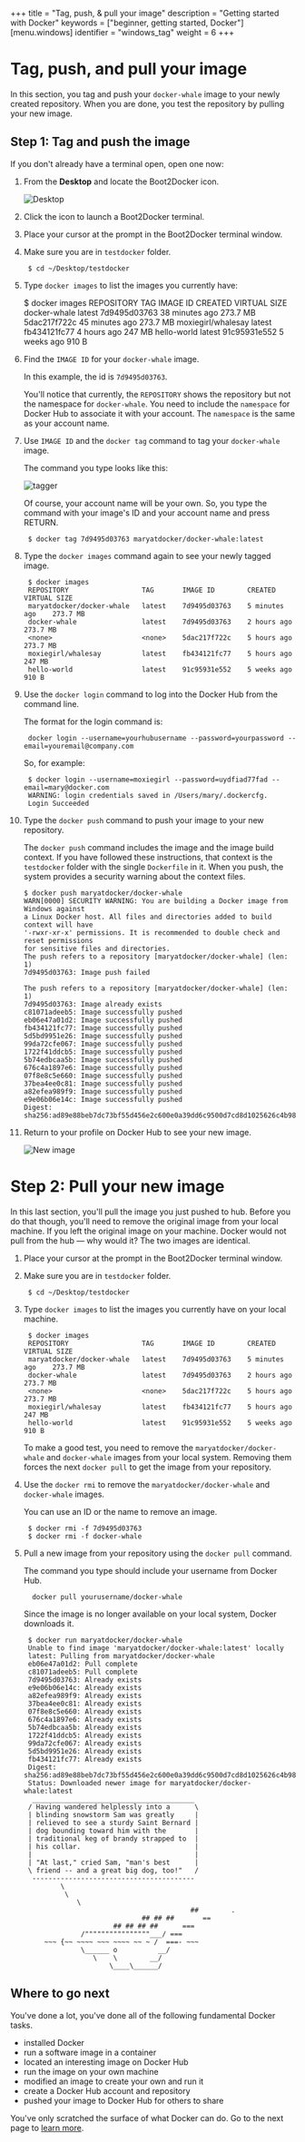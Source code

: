 +++
title = "Tag, push, & pull your image"
description = "Getting started with Docker"
keywords = ["beginner, getting started, Docker"]
[menu.windows]
identifier = "windows_tag"
weight = 6
+++

# Tag, push, and pull your image

In this section, you tag and push your `docker-whale` image to your newly
created repository. When you are done, you test the repository by pulling your
new image.

## Step 1: Tag and push the image

If you don't already have a terminal open, open one now:

1. From the **Desktop** and locate the Boot2Docker icon.

    ![Desktop](/windows/images/icon-set.png)
      
2. Click the icon to launch a Boot2Docker terminal.

3. Place your cursor at the prompt in the Boot2Docker terminal window.

4. Make sure you are in `testdocker` folder.

        $ cd ~/Desktop/testdocker

5. Type `docker images` to list the images you currently have:

      $ docker images
      REPOSITORY           TAG          IMAGE ID            CREATED             VIRTUAL SIZE
      docker-whale         latest       7d9495d03763        38 minutes ago      273.7 MB
      <none>               <none>       5dac217f722c        45 minutes ago      273.7 MB
      moxiegirl/whalesay   latest       fb434121fc77        4 hours ago         247 MB
      hello-world          latest       91c95931e552        5 weeks ago         910 B
		
6. Find the `IMAGE ID` for your `docker-whale` image. 

	In this example, the id is `7d9495d03763`.

	You'll notice that currently, the `REPOSITORY` shows the repository but not
	the namespace for `docker-whale`. You need to include the `namespace` for
	Docker Hub to associate it with your account.  The `namespace` is the same as
	your account name.

7. Use `IMAGE ID` and the `docker tag` command to tag your `docker-whale` image.

    The command you type looks like this:
    
     ![tagger](/img/tagger.png)
    
    Of course, your account name will be your own. So, you type the command with
    your image's ID and your account name and press RETURN.

		$ docker tag 7d9495d03763 maryatdocker/docker-whale:latest
	
8. Type the `docker images` command again to see your newly tagged image.

        $ docker images
        REPOSITORY                  TAG       IMAGE ID        CREATED          VIRTUAL SIZE
        maryatdocker/docker-whale   latest    7d9495d03763    5 minutes ago    273.7 MB
        docker-whale                latest    7d9495d03763    2 hours ago      273.7 MB
        <none>                      <none>    5dac217f722c    5 hours ago      273.7 MB
        moxiegirl/whalesay          latest    fb434121fc77    5 hours ago      247 MB
        hello-world                 latest    91c95931e552    5 weeks ago      910 B

9. Use the `docker login` command to log into the Docker Hub from the command line.

    The format for the login command is:
    
        docker login --username=yourhubusername --password=yourpassword --email=youremail@company.com

    So, for example:
    
        $ docker login --username=moxiegirl --password=uydfiad77fad --email=mary@docker.com
        WARNING: login credentials saved in /Users/mary/.dockercfg.
        Login Succeeded

10. Type the `docker push` command to push your image to your new repository.

	The `docker push` command includes the image and the image build context. If
	you have followed these instructions, that context is the `testdocker` folder
	with the single `Dockerfile` in it. When you push, the system provides a
	security warning about the context files.

        $ docker push maryatdocker/docker-whale
        WARN[0000] SECURITY WARNING: You are building a Docker image from Windows against 
        a Linux Docker host. All files and directories added to build context will have
        '-rwxr-xr-x' permissions. It is recommended to double check and reset permissions 
        for sensitive files and directories.
        The push refers to a repository [maryatdocker/docker-whale] (len: 1)
        7d9495d03763: Image push failed 
      
        The push refers to a repository [maryatdocker/docker-whale] (len: 1)
        7d9495d03763: Image already exists 
        c81071adeeb5: Image successfully pushed 
        eb06e47a01d2: Image successfully pushed 
        fb434121fc77: Image successfully pushed 
        5d5bd9951e26: Image successfully pushed 
        99da72cfe067: Image successfully pushed 
        1722f41ddcb5: Image successfully pushed 
        5b74edbcaa5b: Image successfully pushed 
        676c4a1897e6: Image successfully pushed 
        07f8e8c5e660: Image successfully pushed 
        37bea4ee0c81: Image successfully pushed 
        a82efea989f9: Image successfully pushed 
        e9e06b06e14c: Image successfully pushed 
        Digest: sha256:ad89e88beb7dc73bf55d456e2c600e0a39dd6c9500d7cd8d1025626c4b985011
			
11. Return to your profile on Docker Hub to see your new image.

	 ![New image](/img/new_image.png)
	
# Step 2: Pull your new image

In this last section, you'll pull the image you just pushed to hub. Before you
do that though, you'll need to remove the original image from your local
machine. If you left the original image on your machine. Docker would not pull
from the hub &mdash; why would it? The two images are identical.

1. Place your cursor at the prompt in the Boot2Docker terminal window.

2. Make sure you are in `testdocker` folder.

        $ cd ~/Desktop/testdocker

3. Type `docker images` to list the images you currently have on your local machine.

		$ docker images
		REPOSITORY                  TAG       IMAGE ID        CREATED          VIRTUAL SIZE
		maryatdocker/docker-whale   latest    7d9495d03763    5 minutes ago    273.7 MB
		docker-whale                latest    7d9495d03763    2 hours ago      273.7 MB
		<none>                      <none>    5dac217f722c    5 hours ago      273.7 MB
		moxiegirl/whalesay          latest    fb434121fc77    5 hours ago      247 MB
		hello-world                 latest    91c95931e552    5 weeks ago      910 B

    To make a good test, you need to remove the `maryatdocker/docker-whale` and
   `docker-whale` images from your local system. Removing them forces the next
   `docker pull` to get the image from your repository.
    
2. Use the `docker rmi` to remove the `maryatdocker/docker-whale` and `docker-whale` 
images.

	You can use an ID or the name to remove an image.

		$ docker rmi -f 7d9495d03763
		$ docker rmi -f docker-whale
		
3. Pull a new image from your repository using the `docker pull` command.

    The command you type should include your username from Docker Hub.

         docker pull yourusername/docker-whale

	Since the image is no longer available on your local system, Docker downloads it.

		$ docker run maryatdocker/docker-whale
		Unable to find image 'maryatdocker/docker-whale:latest' locally
		latest: Pulling from maryatdocker/docker-whale
		eb06e47a01d2: Pull complete 
		c81071adeeb5: Pull complete 
		7d9495d03763: Already exists 
		e9e06b06e14c: Already exists 
		a82efea989f9: Already exists 
		37bea4ee0c81: Already exists 
		07f8e8c5e660: Already exists 
		676c4a1897e6: Already exists 
		5b74edbcaa5b: Already exists 
		1722f41ddcb5: Already exists 
		99da72cfe067: Already exists 
		5d5bd9951e26: Already exists 
		fb434121fc77: Already exists 
		Digest: sha256:ad89e88beb7dc73bf55d456e2c600e0a39dd6c9500d7cd8d1025626c4b985011
		Status: Downloaded newer image for maryatdocker/docker-whale:latest
		 ________________________________________ 
		/ Having wandered helplessly into a      \
		| blinding snowstorm Sam was greatly     |
		| relieved to see a sturdy Saint Bernard |
		| dog bounding toward him with the       |
		| traditional keg of brandy strapped to  |
		| his collar.                            |
		|                                        |
		| "At last," cried Sam, "man's best      |
		\ friend -- and a great big dog, too!"   /
		 ---------------------------------------- 
				\
				 \
					\     
												##        .            
									## ## ##       ==            
							 ## ## ## ##      ===            
					 /""""""""""""""""___/ ===        
			~~~ {~~ ~~~~ ~~~ ~~~~ ~~ ~ /  ===- ~~~   
					 \______ o          __/            
						\    \        __/             
							\____\______/   

## Where to go next

You've done a lot, you've done all of the following fundamental Docker tasks.

* installed Docker
* run a software image in a container
* located an interesting image on Docker Hub
* run the image on your own machine
* modified an image to create your own and run it
* create a Docker Hub account and repository
* pushed your image to Docker Hub for others to share

You've only scratched the surface of what Docker can do. Go to the next page to [learn more](/windows/last_page).